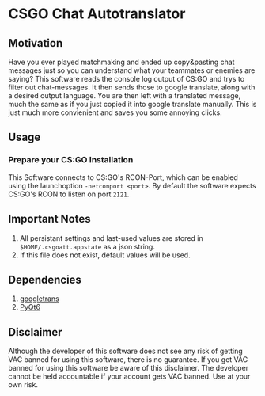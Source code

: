 # CSGO Chat Autotranslator

## Motivation
Have you ever played matchmaking and ended up copy&pasting chat messages just so you can understand what your teammates or enemies are saying?
This software reads the console log output of CS:GO and trys to filter out chat-messages. It then sends those to google translate, along with a desired output language.
You are then left with a translated message, much the same as if you just copied it into google translate manually. This is just much more convienient and saves you some 
annoying clicks.

## Usage

### Prepare your CS:GO Installation
This Software connects to CS:GO's RCON-Port, which can be enabled using the launchoption `-netconport <port>`. By default the software expects CS:GO's RCON to listen on port `2121`.

## Important Notes

1. All persistant settings and last-used values are stored in `$HOME/.csgoatt.appstate` as a json string.
2. If this file does not exist, default values will be used.

## Dependencies

1. [googletrans](https://pypi.org/project/googletrans/)
2. [PyQt6](https://pypi.org/project/PyQt6/)

## Disclaimer
Although the developer of this software does not see any risk of getting VAC banned for using this software, there is no guarantee. If you get VAC banned for using this software
be aware of this disclaimer. The developer cannot be held accountable if your account gets VAC banned. Use at your own risk.